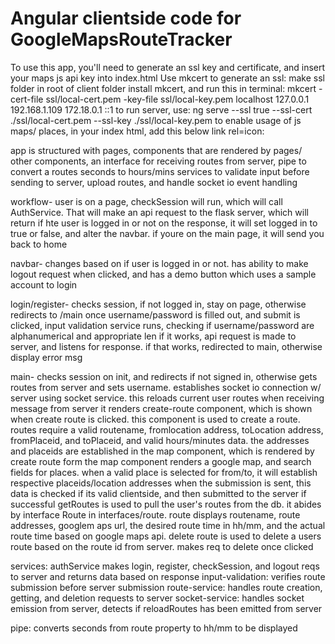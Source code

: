 # Angular clientside code for GoogleMapsRouteTracker

To use this app, you'll need to generate an ssl key and certificate, and insert your maps js api key into index.html
Use mkcert to generate an ssl: make ssl folder in root of client folder
install mkcert, and run this in terminal:
mkcert -cert-file ssl/local-cert.pem -key-file ssl/local-key.pem localhost 127.0.0.1 192.168.1.109 172.18.0.1 ::1
to run server, use: ng serve --ssl true --ssl-cert ./ssl/local-cert.pem --ssl-key ./ssl/local-key.pem
to enable usage of js maps/ places, in your index html, add this below link rel=icon:
<script src="https://maps.googleapis.com/maps/api/js?key=YOURAPAIKEYHERE&callback=Function.prototype&libraries=places"></script>

app is structured with pages, components that are rendered by pages/ other components, an interface for receiving routes from server,
pipe to convert a routes seconds to hours/mins
services to validate input before sending to server, upload routes, and handle socket io event handling

workflow- user is on a page, checkSession will run, which will call AuthService. That will make an api request to the flask server, which will return if hte user is logged in or not
on the response, it will set logged in to true or false, and alter the navbar. if youre on the main page, it will send you back to home

navbar- changes based on if user is logged in or not. has ability to make logout request when clicked, and has a demo button which uses a sample account to login

login/register- checks session, if not logged in, stay on page, otherwise redirects to /main
once username/password is filled out, and submit is clicked, input validation service runs, checking if username/password are alphanumerical and appropriate len
if it works, api request is made to server, and listens for response. if that works, redirected to main, otherwise display error msg

main- checks session on init, and redirects if not signed in, otherwise gets routes from server and sets username. establishes socket io connection w/ server using socket service. this reloads current user routes when receiving message from server
it renders create-route component, which is shown when create route is clicked. this component is used to create a route. routes require a valid routename, fromlocation address,
toLocation address, fromPlaceid, and toPlaceid, and valid hours/minutes data. the addresses and placeids are established in the map component, which is rendered by create route form
the map component renders a google map, and search fields for places. when a valid place is selected for from/to, it will establish respective placeids/location addresses
when the submission is sent, this data is checked if its valid clientside, and then submitted to the server if successful
getRoutes is used to pull the user's routes from the db. it abides by interface Route in interfaces/route. route displays routename, route addresses, googlem aps url, the desired route time in hh/mm, and the actual route time based on google maps api. 
delete route is used to delete a users route based on the route id from server. makes req to delete once clicked

services: authService makes login, register, checkSession, and logout reqs to server and returns data based on response
input-validation: verifies route submission before server submission
route-service: handles route creation, getting, and deletion requests to server
socket-service: handles socket emission from server, detects if reloadRoutes has been emitted from server

pipe: converts seconds from route property to hh/mm to be displayed
